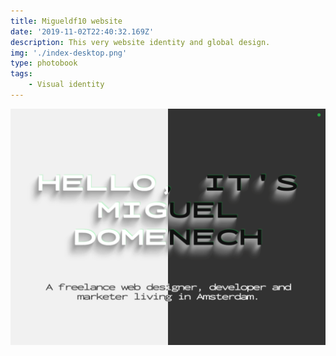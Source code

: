 ```yaml
---
title: Migueldf10 website
date: '2019-11-02T22:40:32.169Z'
description: This very website identity and global design.
img: './index-desktop.png'
type: photobook
tags:
    - Visual identity
---
```


![Logo][photo1]

[photo1]: migueldf10-cover.png 'Cover'
